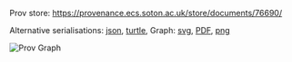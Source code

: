 
Prov store: https://provenance.ecs.soton.ac.uk/store/documents/76690/
	
Alternative serialisations: [json](https://provenance.ecs.soton.ac.uk/store/documents/76690.json), [turtle](https://provenance.ecs.soton.ac.uk/store/documents/76690.ttl), 
Graph: [svg](https://provenance.ecs.soton.ac.uk/store/documents/76690.svg), [PDF](https://provenance.ecs.soton.ac.uk/store/documents/76690.pdf), [png](https://provenance.ecs.soton.ac.uk/store/documents/76690.png)

![Prov Graph](https://provenance.ecs.soton.ac.uk/store/documents/76690.png)

		